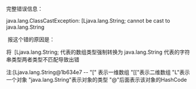 完整错误信息：

java.lang.ClassCastException: [Ljava.lang.String; cannot be cast to java.lang.String

 报这个错的原因是：

将  [Ljava.lang.String; 代表的数组类型强制转换为 java.lang.String 代表的字符串类型两者类型不匹配导致出错

注:[Ljava.lang.String@1b634e7  -- 
   "[" 表示一维数组 
    "[["表示二维数组 
    "L"表示一个对象 
    "java.lang.String"表示对象的类型 
    "@"后面表示该对象的HashCode